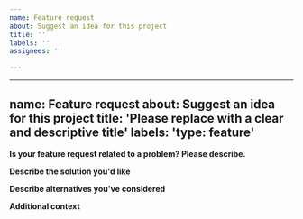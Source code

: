 ```yaml
---
name: Feature request
about: Suggest an idea for this project
title: ''
labels: ''
assignees: ''

---
```


---
name: Feature request
about: Suggest an idea for this project
title: 'Please replace with a clear and descriptive title'
labels: 'type: feature'
---

<!--
Please make sure that we do not have any requests for this feature already open. You can ensure this by searching the issue list for this repository. If there is a duplicate, please add a comment to the existing issue instead.
-->

**Is your feature request related to a problem? Please describe.**
<!--
A clear and concise description of what the problem is. Ex. I'm always frustrated when [...]
-->

**Describe the solution you'd like**
<!-- A clear and concise description of what you want to happen. -->

**Describe alternatives you've considered**
<!--
A clear and concise description of any alternative solutions or features you've considered.
-->

**Additional context**
<!-- Add any other context or screenshots about the feature request here. -->
